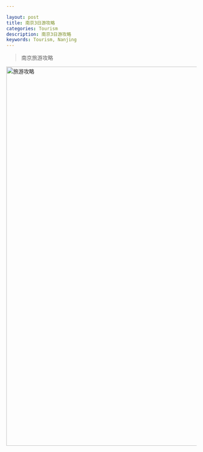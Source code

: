 ```yaml
---

layout: post
title: 南京3日游攻略
categories: Tourism
description: 南京3日游攻略
keywords: Tourism, Nanjing
---
```


>南京旅游攻略



<img src="/images/posts/2019-5-31-NanjingTourismSheet/Longpic.jpg" width="1000" alt="旅游攻略" />





